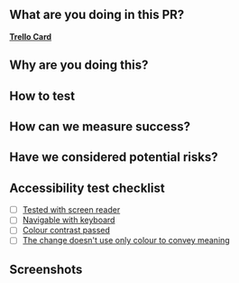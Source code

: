 <!-- Note: Please label your PR with one of "Feature", "Change failure fix" or "Maintenance"! -->

<!-- all sections optional, delete any you don't need -->
## What are you doing in this PR?

<!--
This pr adds a widget to the doogle so that we can buy a sub from any page in one click
For detailed changes see the inline self-review comments.
-->

[**Trello Card**](https://trello.com)

## Why are you doing this?

<!--
Remember, PRs are documentation for future contributors.
-->

## How to test

<!-- Provide instructions to help others verify the change. This could take the form of "On PROD, do X and witness Y. On this branch, do X and witness Z. " -->

## How can we measure success?

<!-- Do you expect errors to decrease? Do you expect user journeys to be simplified? What can be used to prove this? A filtered view of logs or analytics, etc? -->

## Have we considered potential risks?

<!-- What are the potential risks and how can they be mitigated? Does an error require an alarm? Should user help, infosec, or legal be informed of this change? Is private information guarded? Do we need to add anything in the backlog? -->

## Accessibility test checklist

-  [ ] [Tested with screen reader](https://github.com/guardian/accessibility/blob/main/people-and-technology/03-visual.md#screen-reader)
-  [ ] [Navigable with keyboard](https://github.com/guardian/accessibility/blob/main/people-and-technology/02-physical.md#keyboard)
-  [ ] [Colour contrast passed](https://github.com/guardian/accessibility/blob/main/people-and-technology/03-visual.md#contrast)
-  [ ] [The change doesn't use only colour to convey meaning](https://github.com/guardian/accessibility/blob/main/people-and-technology/03-visual.md#use-of-colour)

## Screenshots
